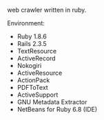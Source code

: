 web crawler written in ruby.


Environment:



  * Ruby 1.8.6
  * Rails 2.3.5
  * TextResource
  * ActiveRecord
  * Nokogiri
  * ActiveResource
  * ActionPack
  * PDFToText
  * ActiveSupport
  * GNU Metadata Extractor
  * NetBeans for Ruby 6.8 (IDE)